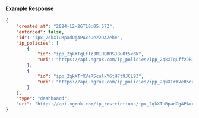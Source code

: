 <!-- Code generated for API Clients. DO NOT EDIT. -->

#### Example Response

```json
{
	"created_at": "2024-12-26T10:05:57Z",
	"enforced": false,
	"id": "ipx_2qkXTuRpadOgAPAxcUe22DAZehe",
	"ip_policies": [
		{
			"id": "ipp_2qkXTqLffzJR1HQRRSJBuOt5x6W",
			"uri": "https://api.ngrok.com/ip_policies/ipp_2qkXTqLffzJR1HQRRSJBuOt5x6W"
		},
		{
			"id": "ipp_2qkXTrXVeR5culxY6tH7t9JCL93",
			"uri": "https://api.ngrok.com/ip_policies/ipp_2qkXTrXVeR5culxY6tH7t9JCL93"
		}
	],
	"type": "dashboard",
	"uri": "https://api.ngrok.com/ip_restrictions/ipx_2qkXTuRpadOgAPAxcUe22DAZehe"
}
```
